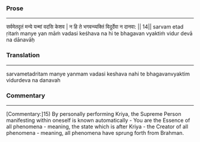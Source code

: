 ### Prose 
 --- 
सर्वमेतदृतं मन्ये यन्मां वदसि केशव |
न हि ते भगवन्व्यक्तिं विदुर्देवा न दानवा: || 14||
sarvam etad ṛitaṁ manye yan māṁ vadasi keśhava
na hi te bhagavan vyaktiṁ vidur devā na dānavāḥ

### Translation 
 --- 
sarvametadritam manye yanmam vadasi keshava nahi te bhagavanvyaktim vidurdeva na danavah

### Commentary 
 --- 
[Commentary:]15) By personally performing Kriya, the Supreme Person manifesting within oneself is known automatically - You are the Essence of all phenomena - meaning, the state which is after Kriya - the Creator of all phenomena - meaning, all phenomena have sprung forth from Brahman.